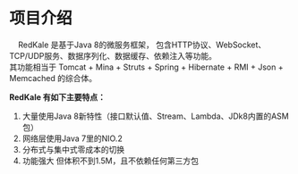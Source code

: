 <h1>项目介绍</h1>
<p>
   &nbsp;&nbsp;&nbsp;&nbsp;RedKale 是基于Java 8的微服务框架， 包含HTTP协议、WebSocket、TCP/UDP服务、数据序列化、数据缓存、依赖注入等功能。 
   <br/>其功能相当于 Tomcat + Mina + Struts + Spring + Hibernate + RMI + Json + Memcached 的综合体。
</p>
<strong>RedKale 有如下主要特点：</strong>
<ol>
<li>大量使用Java 8新特性（接口默认值、Stream、Lambda、JDk8内置的ASM包）</li>
<li>网络层使用Java 7里的NIO.2</li>
<li>分布式与集中式零成本的切换</li>
<li>功能强大 但体积不到1.5M，且不依赖任何第三方包</li>
</ol>
